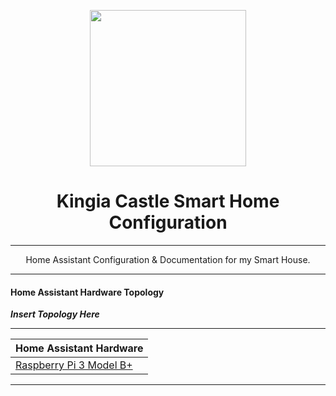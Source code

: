 <p align="center">
  <img src="https://github.com/JamesMcCarthy79/Home-Assistant-Config/blob/master/HA%20Pics/Kingia%20Castle.png" width="250"/>
</p>
<h1 align="center">Kingia Castle Smart Home Configuration</h1>
<hr *** </hr>
<p align="center">Home Assistant Configuration &amp; Documentation for my Smart House.</p>
<hr ---</hr>

#### Home Assistant Hardware Topology
***Insert Topology Here***
<hr ---</hr>

| Home Assistant Hardware |
|---|
| [Raspberry Pi 3 Model B+](https://core-electronics.com.au/raspberry-pi-3-model-b-plus.html) |



<hr ---</hr>
